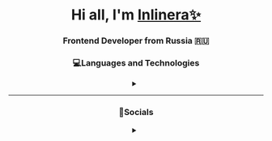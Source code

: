 <div align="center">

# Hi all, I'm [Inlinera✨](https://github.com/inlinera)
### Frontend Developer from Russia 🇷🇺
  ### 💻Languages and Technologies
  <details>
    <summary></summary>
    
<img src="https://profilinator.rishav.dev/skills-assets/react-original-wordmark.svg" alt="React" height="50" />
<img src="https://profilinator.rishav.dev/skills-assets/typescript-original.svg" alt="TypeScript" height="50" />
<img src="https://profilinator.rishav.dev/skills-assets/javascript-original.svg" alt="JavaScript" height="50" />
<img src="https://profilinator.rishav.dev/skills-assets/sass-original.svg" alt="Sass" height="50" />
<img src="https://profilinator.rishav.dev/skills-assets/tailwindcss.svg" alt="Tailwind CSS" height="50" />
<img src="https://profilinator.rishav.dev/skills-assets/mui.png" alt="Material UI" height="50" />
<img src="https://profilinator.rishav.dev/skills-assets/redux-original.svg" alt="Redux" height="50" />
<img src="https://raw.githubusercontent.com/devicons/devicon/6910f0503efdd315c8f9b858234310c06e04d9c0/icons/mobx/mobx-original.svg" height="45" />

<div>

#### *🔺technologies that I am currently studying🔺*
<details>
  <summary></summary>
  
<img src="https://profilinator.rishav.dev/skills-assets/nextjs.png" alt="Redux" height="50" />
</details>
</div>
</details><hr>
</div>

<div align="center">

### 🌼Socials
  <details>
  <summary></summary>
<div align="center">
  
  #### [![Telegram Channel](https://t.me/+uThNBwg3TaMxYTQ6)<hr>
  ![codewars](https://www.codewars.com/users/znlznerv/badges/small)<br/>
  ![](https://github-profile-summary-cards.vercel.app/api/cards/profile-details?username=inlinera&theme=dark)<br/>
  ![](https://github-profile-trophy.vercel.app/?username=inlinera&theme=onestar)
  </div>
  
</details>
</div>
